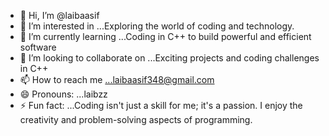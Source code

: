 - 👋 Hi, I’m @laibaasif
- 👀 I’m interested in ...Exploring the world of coding and technology.
- 🌱 I’m currently learning ...Coding in C++ to build powerful and efficient software
- 💞️ I’m looking to collaborate on ...Exciting projects and coding challenges in C++
- 📫 How to reach me ...laibaasif348@gmail.com
- 😄 Pronouns: ...laibzz
- ⚡ Fun fact: ...Coding isn't just a skill for me; it's a passion. I enjoy the creativity and problem-solving aspects of programming.

<!---
laibaasif348/laibaasif348 is a ✨ special ✨ repository because its `README.md` (this file) appears on your GitHub profile.
You can click the Preview link to take a look at your changes.
--->
